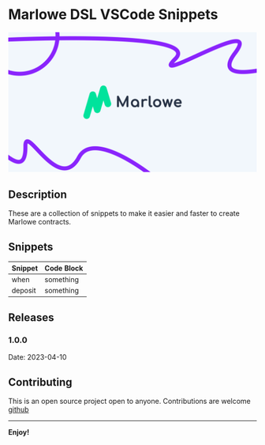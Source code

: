 # Marlowe DSL VSCode Snippets

![Marlowe Image](images/Marlowe_0.png) 

## Description

These are a collection of snippets to make it easier and faster to create Marlowe contracts.

## Snippets

| Snippet | Code Block |
|---------|------------|
| when    | something  |
| deposit | something  |

## Releases

### 1.0.0

Date: 2023-04-10

## Contributing

This is an open source project open to anyone. Contributions are welcome [github](https://github.com/andywoodruff6/marlowe-snippets)

---

**Enjoy!**
